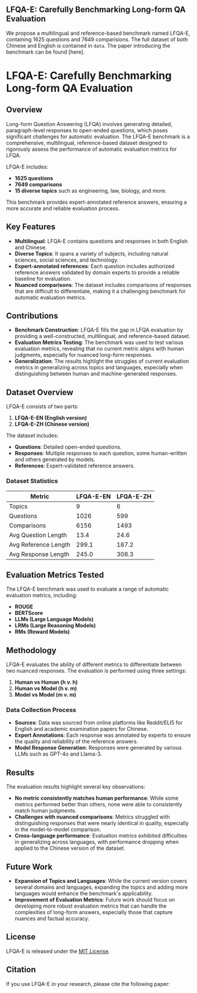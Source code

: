 ## LFQA-E: Carefully Benchmarking Long-form QA Evaluation

We propose a multilingual and reference-based benchmark named LFQA-E, containing 1625 questions and 7649 comparisions. The full dataset of both Chinese and English is contained in `data`. The paper introducing the benchmark can be found [here].

# LFQA-E: Carefully Benchmarking Long-form QA Evaluation

## Overview

Long-form Question Answering (LFQA) involves generating detailed, paragraph-level responses to open-ended questions, which poses significant challenges for automatic evaluation. The LFQA-E benchmark is a comprehensive, multilingual, reference-based dataset designed to rigorously assess the performance of automatic evaluation metrics for LFQA.

LFQA-E includes:
- **1625 questions**
- **7649 comparisons**
- **15 diverse topics** such as engineering, law, biology, and more.

This benchmark provides expert-annotated reference answers, ensuring a more accurate and reliable evaluation process.

## Key Features
- **Multilingual**: LFQA-E contains questions and responses in both English and Chinese.
- **Diverse Topics**: It spans a variety of subjects, including natural sciences, social sciences, and technology.
- **Expert-annotated references**: Each question includes authorized reference answers validated by domain experts to provide a reliable baseline for evaluation.
- **Nuanced comparisons**: The dataset includes comparisons of responses that are difficult to differentiate, making it a challenging benchmark for automatic evaluation metrics.

## Contributions

- **Benchmark Construction**: LFQA-E fills the gap in LFQA evaluation by providing a well-constructed, multilingual, and reference-based dataset.
- **Evaluation Metrics Testing**: The benchmark was used to test various evaluation metrics, revealing that no current metric aligns with human judgments, especially for nuanced long-form responses.
- **Generalization**: The results highlight the struggles of current evaluation metrics in generalizing across topics and languages, especially when distinguishing between human and machine-generated responses.

## Dataset Overview

LFQA-E consists of two parts:
1. **LFQA-E-EN (English version)**
2. **LFQA-E-ZH (Chinese version)**

The dataset includes:
- **Questions**: Detailed open-ended questions.
- **Responses**: Multiple responses to each question, some human-written and others generated by models.
- **References**: Expert-validated reference answers.

### Dataset Statistics
| Metric               | LFQA-E-EN  | LFQA-E-ZH  |
|----------------------|------------|------------|
| Topics               | 9          | 6          |
| Questions            | 1026       | 599        |
| Comparisons          | 6156       | 1493       |
| Avg Question Length  | 13.4       | 24.6       |
| Avg Reference Length | 299.1      | 187.2      |
| Avg Response Length  | 245.0      | 308.3      |

## Evaluation Metrics Tested

The LFQA-E benchmark was used to evaluate a range of automatic evaluation metrics, including:
- **ROUGE**
- **BERTScore**
- **LLMs (Large Language Models)**
- **LRMs (Large Reasoning Models)**
- **RMs (Reward Models)**

## Methodology

LFQA-E evaluates the ability of different metrics to differentiate between two nuanced responses. The evaluation is performed using three settings:
1. **Human vs Human (h v. h)**
2. **Human vs Model (h v. m)**
3. **Model vs Model (m v. m)**

### Data Collection Process
- **Sources**: Data was sourced from online platforms like Reddit/ELI5 for English and academic examination papers for Chinese.
- **Expert Annotations**: Each response was annotated by experts to ensure the quality and reliability of the reference answers.
- **Model Response Generation**: Responses were generated by various LLMs such as GPT-4o and Llama-3.

## Results

The evaluation results highlight several key observations:
- **No metric consistently matches human performance**: While some metrics performed better than others, none were able to consistently match human judgments.
- **Challenges with nuanced comparisons**: Metrics struggled with distinguishing responses that were nearly identical in quality, especially in the model-to-model comparison.
- **Cross-language performance**: Evaluation metrics exhibited difficulties in generalizing across languages, with performance dropping when applied to the Chinese version of the dataset.

## Future Work

- **Expansion of Topics and Languages**: While the current version covers several domains and languages, expanding the topics and adding more languages would enhance the benchmark's applicability.
- **Improvement of Evaluation Metrics**: Future work should focus on developing more robust evaluation metrics that can handle the complexities of long-form answers, especially those that capture nuances and factual accuracy.

## License

LFQA-E is released under the [MIT License](LICENSE).

## Citation

If you use LFQA-E in your research, please cite the following paper:

